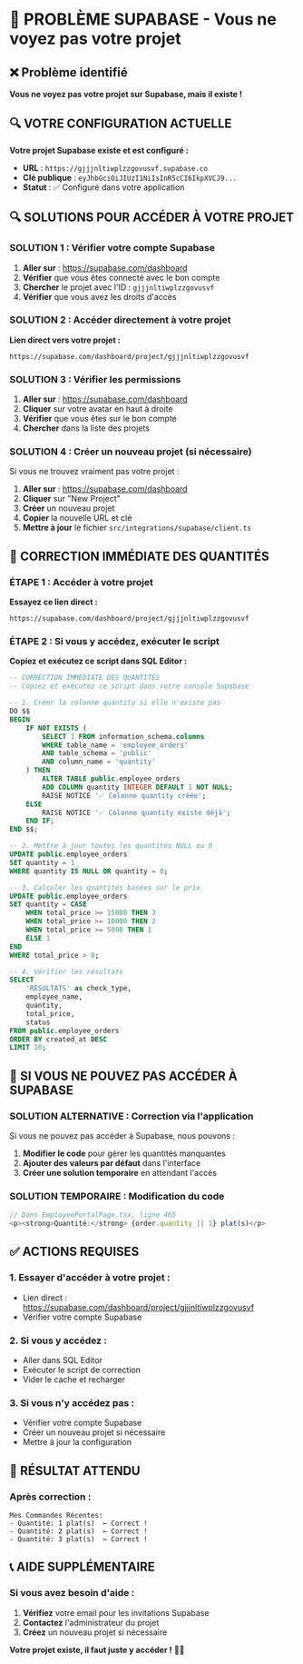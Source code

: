 # 🚨 PROBLÈME SUPABASE - Vous ne voyez pas votre projet

## ❌ Problème identifié

**Vous ne voyez pas votre projet sur Supabase, mais il existe !**

## 🔍 VOTRE CONFIGURATION ACTUELLE

**Votre projet Supabase existe et est configuré :**
- **URL** : `https://gjjjnltiwplzzgovusvf.supabase.co`
- **Clé publique** : `eyJhbGciOiJIUzI1NiIsInR5cCI6IkpXVCJ9...`
- **Statut** : ✅ Configuré dans votre application

## 🔍 SOLUTIONS POUR ACCÉDER À VOTRE PROJET

### **SOLUTION 1 : Vérifier votre compte Supabase**

1. **Aller sur** : https://supabase.com/dashboard
2. **Vérifier** que vous êtes connecté avec le bon compte
3. **Chercher** le projet avec l'ID : `gjjjnltiwplzzgovusvf`
4. **Vérifier** que vous avez les droits d'accès

### **SOLUTION 2 : Accéder directement à votre projet**

**Lien direct vers votre projet :**
```
https://supabase.com/dashboard/project/gjjjnltiwplzzgovusvf
```

### **SOLUTION 3 : Vérifier les permissions**

1. **Aller sur** : https://supabase.com/dashboard
2. **Cliquer** sur votre avatar en haut à droite
3. **Vérifier** que vous êtes sur le bon compte
4. **Chercher** dans la liste des projets

### **SOLUTION 4 : Créer un nouveau projet (si nécessaire)**

Si vous ne trouvez vraiment pas votre projet :

1. **Aller sur** : https://supabase.com/dashboard
2. **Cliquer** sur "New Project"
3. **Créer** un nouveau projet
4. **Copier** la nouvelle URL et clé
5. **Mettre à jour** le fichier `src/integrations/supabase/client.ts`

## 🔧 CORRECTION IMMÉDIATE DES QUANTITÉS

### **ÉTAPE 1 : Accéder à votre projet**

**Essayez ce lien direct :**
```
https://supabase.com/dashboard/project/gjjjnltiwplzzgovusvf
```

### **ÉTAPE 2 : Si vous y accédez, exécuter le script**

**Copiez et exécutez ce script dans SQL Editor :**

```sql
-- CORRECTION IMMÉDIATE DES QUANTITÉS
-- Copiez et exécutez ce script dans votre console Supabase

-- 1. Créer la colonne quantity si elle n'existe pas
DO $$
BEGIN
    IF NOT EXISTS (
        SELECT 1 FROM information_schema.columns 
        WHERE table_name = 'employee_orders' 
        AND table_schema = 'public'
        AND column_name = 'quantity'
    ) THEN
        ALTER TABLE public.employee_orders 
        ADD COLUMN quantity INTEGER DEFAULT 1 NOT NULL;
        RAISE NOTICE '✅ Colonne quantity créée';
    ELSE
        RAISE NOTICE '✅ Colonne quantity existe déjà';
    END IF;
END $$;

-- 2. Mettre à jour toutes les quantités NULL ou 0
UPDATE public.employee_orders 
SET quantity = 1 
WHERE quantity IS NULL OR quantity = 0;

-- 3. Calculer les quantités basées sur le prix
UPDATE public.employee_orders 
SET quantity = CASE 
    WHEN total_price >= 15000 THEN 3
    WHEN total_price >= 10000 THEN 2
    WHEN total_price >= 5000 THEN 1
    ELSE 1
END
WHERE total_price > 0;

-- 4. Vérifier les résultats
SELECT 
    'RÉSULTATS' as check_type,
    employee_name,
    quantity,
    total_price,
    status
FROM public.employee_orders
ORDER BY created_at DESC
LIMIT 10;
```

## 🚨 SI VOUS NE POUVEZ PAS ACCÉDER À SUPABASE

### **SOLUTION ALTERNATIVE : Correction via l'application**

Si vous ne pouvez pas accéder à Supabase, nous pouvons :

1. **Modifier le code** pour gérer les quantités manquantes
2. **Ajouter des valeurs par défaut** dans l'interface
3. **Créer une solution temporaire** en attendant l'accès

### **SOLUTION TEMPORAIRE : Modification du code**

```typescript
// Dans EmployeePortalPage.tsx, ligne 465
<p><strong>Quantité:</strong> {order.quantity || 1} plat(s)</p>
```

## ✅ ACTIONS REQUISES

### **1. Essayer d'accéder à votre projet :**
- Lien direct : https://supabase.com/dashboard/project/gjjjnltiwplzzgovusvf
- Vérifier votre compte Supabase

### **2. Si vous y accédez :**
- Aller dans SQL Editor
- Exécuter le script de correction
- Vider le cache et recharger

### **3. Si vous n'y accédez pas :**
- Vérifier votre compte Supabase
- Créer un nouveau projet si nécessaire
- Mettre à jour la configuration

## 🎯 RÉSULTAT ATTENDU

### **Après correction :**
```
Mes Commandes Récentes:
- Quantité: 1 plat(s)  ← Correct !
- Quantité: 2 plat(s)  ← Correct !
- Quantité: 3 plat(s)  ← Correct !
```

## 📞 AIDE SUPPLÉMENTAIRE

### **Si vous avez besoin d'aide :**
1. **Vérifiez** votre email pour les invitations Supabase
2. **Contactez** l'administrateur du projet
3. **Créez** un nouveau projet si nécessaire

**Votre projet existe, il faut juste y accéder !** 🚀✅



